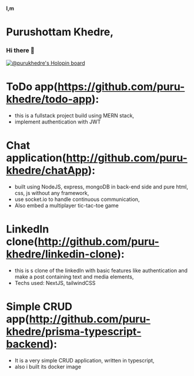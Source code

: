#### I,m 
# Purushottam Khedre,
### Hi there 👋

[![@purukhedre's Holopin board](https://holopin.me/purukhedre)](https://holopin.io/@purukhedre)

# ToDo app(https://github.com/puru-khedre/todo-app):
- this is a fullstack project build using MERN stack,
- implement authentication with JWT

# Chat application(http://github.com/puru-khedre/chatApp):
- built using NodeJS, express, mongoDB in back-end side and pure html, css, js without any framework,
- use socket.io to handle continuous communication,
- Also embed a multiplayer tic-tac-toe game

# LinkedIn clone(http://github.com/puru-khedre/linkedin-clone):
- this is s clone of the linkedIn with basic features like authentication and make a post containing text and media elements,
- Techs used: NextJS, tailwindCSS

# Simple CRUD app(http://github.com/puru-khedre/prisma-typescript-backend):
- It is a very simple CRUD application, written in typescript,
- also i built its docker image


<!--
**puru-khedre/puru-khedre** is a ✨ _special_ ✨ repository because its `README.md` (this file) appears on your GitHub profile.

Here are some ideas to get you started:

- 🔭 I’m currently working on ...
- 🌱 I’m currently learning ...
- 👯 I’m looking to collaborate on ...
- 🤔 I’m looking for help with ...
- 💬 Ask me about ...
- 📫 How to reach me: ...
- 😄 Pronouns: ...
- ⚡ Fun fact: ... 
-->
